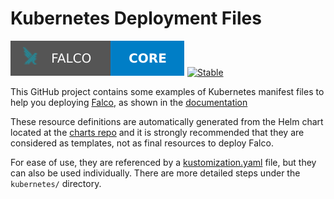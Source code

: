 # Kubernetes Deployment Files

[![Falco Core Repository](https://github.com/falcosecurity/evolution/blob/main/repos/badges/falco-core-blue.svg)](https://github.com/falcosecurity/evolution/blob/main/REPOSITORIES.md#core-scope)
[![Stable](https://img.shields.io/badge/status-stable-brightgreen?style=for-the-badge)](https://github.com/falcosecurity/evolution/blob/main/REPOSITORIES.md#stable)

This GitHub project contains some examples of Kubernetes manifest files to help you deploying [Falco](https://github.com/falcosecurity/falco), as shown in the [documentation](https://falco.org/docs/getting-started/deployment/)

These resource definitions are automatically generated from the Helm chart located at the [charts repo](https://github.com/falcosecurity/charts) and it is strongly recommended that they are considered as templates, not as final resources to deploy Falco.

For ease of use, they are referenced by a [kustomization.yaml](https://github.com/vjjmiras/deploy-kubernetes/blob/main/kubernetes/falco/kustomization.yaml) file, but they can also be used individually. There are more detailed steps under the `kubernetes/` directory.

